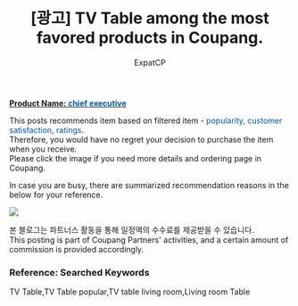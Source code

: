 ﻿---
layout: post
title: " [광고] TV Table among the most favored products in Coupang."
author: ExpatCP
categories: [ Living/Furniture ]
tags: [TV Table,TV Table popular,TV table living room,Living room Table]
image: https://thumbnail8.coupangcdn.com/thumbnails/remote/492x492ex/image/vendor_inventory/708a/307d61ba90dc26b2eee69260f25e1cf723f10dffd728b15536ee6630419c.jpg 
---

<a href="https://link.coupang.com/a/lTUYG"><b>Product Name: <font color='#01579B'>chief executive</font></b></a>

This posts recommends item based on filtered item - <font color='#01579B'>popularity, customer satisfaction, ratings</font>.<br>
Therefore, you would have no regret your decision to purchase the item when you receive.<br>
Please click the image if you need more details and ordering page in Coupang. 

In case you are busy, there are summarized recommendation reasons in the below for your reference. 

<a href="https://link.coupang.com/a/lTUYG"><img src="https://image1.coupangcdn.com/image/vendor_inventory/bae8/fa453341170c903ea72132099da7d04b770ee0705ef4d68a940208e2dba3.jpg"></a> 

본 블로그는 파트너스 활동을 통해 일정액의 수수료를 제공받을 수 있습니다.<br>
This posting is part of Coupang Partners' activities, and a certain amount of commission is provided accordingly.

### Reference: Searched Keywords  
TV Table,TV Table popular,TV table living room,Living room Table
